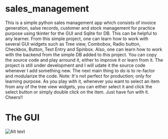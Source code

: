 # sales_management
This is a simple  python sales management app which consists of invoice generation, salse records, customer and stock management for practice purpose using tkinter for the GUI and Sqlite for DB.
This can be helpful to any learner. From this simple project, one can learn how to work with several GUI widgets such as Tree view, Combobox, Radio button, Checkbox, Button, Text Entry and Spinbox. Also, one can learn how to work with the backend from the simple DB added to this project. You can copy the source code and play arround it, either to improve it or learn from it.
The project is still under development and I will udate it the source code whenever I add something new. The next main thing to do is to re-factor and modularize the code. Note: It's not perfect for production; only for learning purpose. As you play with it, whenever you want to select an item from any of the tree view widgets, you can either select it and click the select button or simply double click on the item.
Just have fun with it. Cheers!!

# The GUI
![Alt text](../GUI/invoice.jpg "Optional title")
